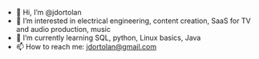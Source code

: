 - 👋 Hi, I’m @jdortolan
- 👀 I’m interested in electrical engineering, content creation, SaaS for TV and audio production, music
- 🌱 I’m currently learning SQL, python, Linux basics, Java
- 📫 How to reach me: jdortolan@gmail.com

<!---
jdortolan/jdortolan is a ✨ special ✨ repository because its `README.md` (this file) appears on your GitHub profile.
You can click the Preview link to take a look at your changes.
--->
